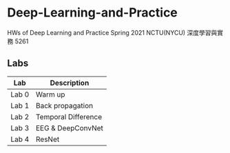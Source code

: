 # Deep-Learning-and-Practice
HWs of Deep Learning and Practice Spring 2021 NCTU(NYCU) 深度學習與實務 5261



## Labs
|Lab|Description|
|---|---|
|Lab 0|Warm up|
|Lab 1|Back propagation|
|Lab 2|Temporal Difference|
|Lab 3|EEG & DeepConvNet|
|Lab 4|ResNet|